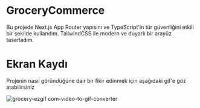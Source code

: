 # GroceryCommerce
Bu projede Next.js App Router yapısını ve TypeScript'in tür güvenliğini etkili bir şekilde kullandım. TailwindCSS ile modern ve duyarlı bir arayüz tasarladım.

# Ekran Kaydı
Projenin nasıl göründüğüne dair bir fikir edinmek için aşağıdaki gif'e göz atabilirsiniz

![grocery-ezgif com-video-to-gif-converter](https://github.com/user-attachments/assets/f85a1910-14fb-4b26-b5a6-196088b2fbb2)

